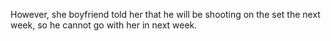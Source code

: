 However, she boyfriend told her that he will be shooting on the set the next week, so he cannot go with her in next week. 
